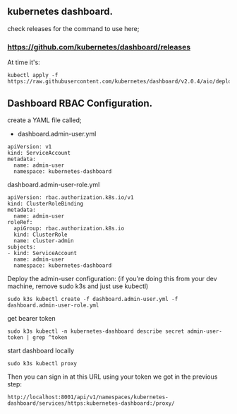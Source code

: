 ## kubernetes dashboard.

check releases for the command to use here;
### https://github.com/kubernetes/dashboard/releases

At time it's:
```
kubectl apply -f https://raw.githubusercontent.com/kubernetes/dashboard/v2.0.4/aio/deploy/recommended.yaml
```

## Dashboard RBAC Configuration.

create a YAML file called;

- dashboard.admin-user.yml
```
apiVersion: v1
kind: ServiceAccount
metadata:
  name: admin-user
  namespace: kubernetes-dashboard
```

dashboard.admin-user-role.yml
```
apiVersion: rbac.authorization.k8s.io/v1
kind: ClusterRoleBinding
metadata:
  name: admin-user
roleRef:
  apiGroup: rbac.authorization.k8s.io
  kind: ClusterRole
  name: cluster-admin
subjects:
- kind: ServiceAccount
  name: admin-user
  namespace: kubernetes-dashboard
```

Deploy the admin-user configuration:
(if you're doing this from your dev machine, remove sudo k3s and just use kubectl)
```
sudo k3s kubectl create -f dashboard.admin-user.yml -f dashboard.admin-user-role.yml
```

get bearer token
```
sudo k3s kubectl -n kubernetes-dashboard describe secret admin-user-token | grep ^token
```

start dashboard locally
```
sudo k3s kubectl proxy
```

Then you can sign in at this URL using your token we got in the previous step:
```
http://localhost:8001/api/v1/namespaces/kubernetes-dashboard/services/https:kubernetes-dashboard:/proxy/
```
